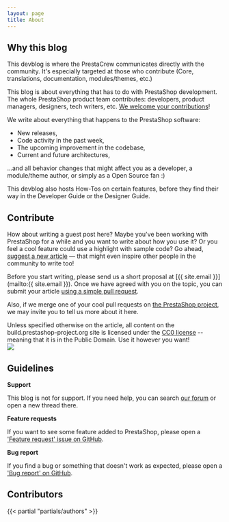 ```yaml
---
layout: page
title: About
---
```


## Why this blog

This devblog is where the PrestaCrew communicates directly with the community. It's especially targeted at those who contribute (Core, translations, documentation, modules/themes, etc.)

This blog is about everything that has to do with PrestaShop development. The whole PrestaShop product team contributes: developers, product managers, designers, tech writers, etc. [We welcome your contributions](#contribute)!

We write about everything that happens to the PrestaShop software:

* New releases,
* Code activity in the past week,
* The upcoming improvement in the codebase, 
* Current and future architectures, 

...and all behavior changes that might affect you as a developer, a module/theme author, or simply as a Open Source fan :)

This devblog also hosts How-Tos on certain features, before they find their way in the Developer Guide or the Designer Guide.

## Contribute

How about writing a guest post here? Maybe you've been working with PrestaShop for a while and you want to write about how you use it? Or you feel a cool feature could use a highlight with sample code? Go ahead, [suggest a new article](https://build.prestashop-project.org/howtos/misc/how-to-write-on-this-blog/) — that might even inspire other people in the community to write too!

Before you start writing, please send us a short proposal at [{{ site.email }}](mailto:{{ site.email }}). Once we have agreed with you on the topic, you can submit your article [using a simple pull request](https://github.com/PrestaShop/prestashop.github.io).

Also, if we merge one of your cool pull requests on [the PrestaShop project](http://github.com/PrestaShop/PrestaShop), we may invite you to tell us more about it here.

<div class="alert alert-info" role="alert">
Unless specified otherwise on the article, all content on the build.prestashop-project.org site is licensed under the <a href="https://creativecommons.org/publicdomain/zero/1.0/">CC0 license</a> -- meaning that it is in the Public Domain. Use it however you want!

<img src="/assets/images/2015/06/cc-zero.png" style="margin-right:auto;margin-left:auto;display:block;" />
</div>

## Guidelines

**Support**

This blog is not for support. If you need help, you can search [our forum](http://www.prestashop.com/forums) or open a new thread there.

**Feature requests**

If you want to see some feature added to PrestaShop, please open a ['Feature request' issue on GitHub](https://github.com/PrestaShop/PrestaShop/issues/new?template=feature_request.md).

**Bug report**

If you find a bug or something that doesn't work as expected, please open a ['Bug report' on GitHub](https://github.com/PrestaShop/PrestaShop/issues/new?template=bug_report.md).


## Contributors

{{< partial "partials/authors" >}}
